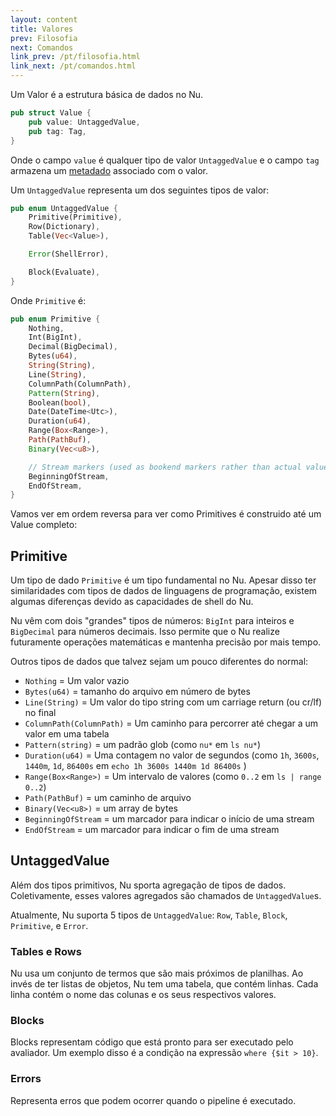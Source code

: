 ```yaml
---
layout: content
title: Valores
prev: Filosofia
next: Comandos
link_prev: /pt/filosofia.html
link_next: /pt/comandos.html
---
```


Um Valor é a estrutura básica de dados no Nu.

```rust
pub struct Value {
    pub value: UntaggedValue,
    pub tag: Tag,
}
```

Onde o campo `value` é qualquer tipo de valor `UntaggedValue` e o campo `tag` armazena um [metadado](metadados.md) associado com o valor.

Um `UntaggedValue` representa um dos seguintes tipos de valor:

```rust
pub enum UntaggedValue {
    Primitive(Primitive),
    Row(Dictionary),
    Table(Vec<Value>),

    Error(ShellError),

    Block(Evaluate),
}
```

Onde `Primitive` é:

```rust
pub enum Primitive {
    Nothing,
    Int(BigInt),
    Decimal(BigDecimal),
    Bytes(u64),
    String(String),
    Line(String),
    ColumnPath(ColumnPath),
    Pattern(String),
    Boolean(bool),
    Date(DateTime<Utc>),
    Duration(u64),
    Range(Box<Range>),
    Path(PathBuf),
    Binary(Vec<u8>),

    // Stream markers (used as bookend markers rather than actual values)
    BeginningOfStream,
    EndOfStream,
}
```

Vamos ver em ordem reversa para ver como Primitives é construido até um Value completo:

## Primitive

Um tipo de dado `Primitive` é um tipo fundamental no Nu. Apesar disso ter similaridades com tipos de dados de linguagens de programação, existem algumas diferenças devido as capacidades de shell do Nu.

Nu vêm com dois "grandes" tipos de números: `BigInt` para inteiros e `BigDecimal` para números decimais. Isso permite que o Nu realize futuramente operações matemáticas e mantenha precisão por mais tempo.

Outros tipos de dados que talvez sejam um pouco diferentes do normal:

* `Nothing` = Um valor vazio
* `Bytes(u64)` = tamanho do arquivo em número de bytes
* `Line(String)` = Um valor do tipo string com um carriage return (ou cr/lf) no final
* `ColumnPath(ColumnPath)` = Um caminho para percorrer até chegar a um valor em uma tabela
* `Pattern(string)` = um padrão glob (como `nu*` em `ls nu*`)
* `Duration(u64)` = Uma contagem no valor de segundos (como `1h`, `3600s`, `1440m`, `1d`, `86400s` em `echo 1h 3600s 1440m 1d 86400s` )
* `Range(Box<Range>)` = Um intervalo de valores (como `0..2` em `ls | range 0..2`)
* `Path(PathBuf)` = um caminho de arquivo
* `Binary(Vec<u8>)` = um array de bytes
* `BeginningOfStream` = um marcador para indicar o início de uma stream
* `EndOfStream` = um marcador para indicar o fim de uma stream

## UntaggedValue

Além dos tipos primitivos, Nu sporta agregação de tipos de dados. Coletivamente, esses valores agregados são chamados de `UntaggedValue`s.

Atualmente, Nu suporta 5 tipos de `UntaggedValue`: `Row`, `Table`, `Block`, `Primitive`, e `Error`.

### Tables e Rows

Nu usa um conjunto de termos que são mais próximos de planilhas. Ao invés de ter listas de objetos, Nu tem uma tabela, que contém linhas. Cada linha contém o nome das colunas e os seus respectivos valores.

### Blocks

Blocks representam código que está pronto para ser executado pelo avaliador. Um exemplo disso é a condição na expressão `where {$it > 10}`.

### Errors

Representa erros que podem ocorrer quando o pipeline é executado.